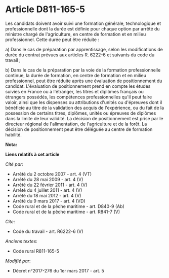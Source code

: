 # Article D811-165-5

Les candidats doivent avoir suivi une formation générale, technologique et professionnelle dont la durée est définie pour
chaque option par arrêté du ministre chargé de l'agriculture, en centre de formation et en milieu professionnel. Cette durée
peut être réduite : 

a) Dans le cas de préparation par apprentissage, selon les modifications de durée du contrat prévues aux articles R. 6222-6
et suivants du code du travail ; 

b) Dans le cas de la préparation par la voie de la formation professionnelle continue, la durée de formation, en centre de
formation et en milieu professionnel, peut être réduite après une évaluation de positionnement du candidat. L'évaluation de
positionnement prend en compte les études suivies en France ou à l'étranger, les titres et diplômes français ou étrangers
possédés, les compétences professionnelles qu'il peut faire valoir, ainsi que les dispenses ou attributions d'unités ou
d'épreuves dont il bénéficie au titre de la validation des acquis de l'expérience, ou du fait de la possession de certains
titres, diplômes, unités ou épreuves de diplômes dans la limite de leur validité. La décision de positionnement est prise par
le directeur régional de l'alimentation, de l'agriculture et de la forêt. La décision de positionnement peut être déléguée au
centre de formation habilité.

**Nota:**



**Liens relatifs à cet article**

_Cité par_:

  - Arrêté du 2 octobre 2007 - art. 4 (VT)
  - Arrêté du 28 mai 2009 - art. 4 (V)
  - Arrêté du 22 février 2011 - art. 4 (V)
  - Arrêté du 4 juillet 2011 - art. 4 (V)
  - Arrêté du 18 mai 2012 - art. 4 (V)
  - Arrêté du 9 mars 2017 - art. 4 (VD)
  - Code rural et de la pêche maritime - art. D840-9 (Ab)
  - Code rural et de la pêche maritime - art. R841-7 (V)

_Cite_:

  - Code du travail - art. R6222-6 (V)

_Anciens textes_:

  - Code rural R811-165-5

_Modifié par_:

  - Décret n°2017-276 du 1er mars 2017 - art. 5
